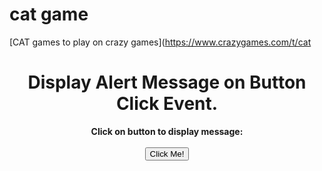 # cat game
[CAT games to play on crazy games](https://www.crazygames.com/t/cat

<html>
    <head>
        <title>Display Alert Message on Button Click Event.</title>
        <script type="text/javascript">
            function showMessage() {
                alert("Hello friends, this is message.");
            }
        </script>
    </head>
    <body>
        <center>
            <h1>Display Alert Message on Button Click Event.</h1>
            <b>Click on button to display message: </b><br />
            <br />
            <input type="button" id="btnShowMsg" value="Click Me!" onClick="showMessage()" />
        </center>
    </body>
</html>
